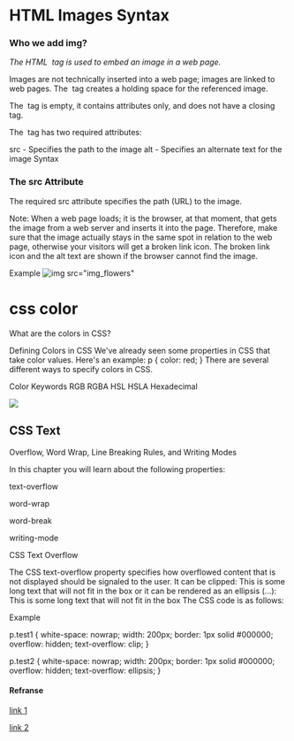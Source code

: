 # HTML Images Syntax

### Who we add img?

_The HTML <img> tag is used to embed an image in a web page._

Images are not technically inserted into a web page; images are linked to web pages. The <img> tag creates a holding space for the referenced image.

The <img> tag is empty, it contains attributes only, and does not have a closing tag.

The <img> tag has two required attributes:

src - Specifies the path to the image
alt - Specifies an alternate text for the image
Syntax

### The src Attribute
The required src attribute specifies the path (URL) to the image.

Note: When a web page loads; it is the browser, at that moment, that gets the image from a web server and inserts it into the page. Therefore, make sure that the image actually stays in the same spot in relation to the web page, otherwise your visitors will get a broken link icon. The broken link icon and the alt text are shown if the browser cannot find the image.

Example
![img src="img_flowers"](https://hips.hearstapps.com/hmg-prod.s3.amazonaws.com/images/diy-paper-flowers-1582662788.jpg)


# css color 
What are the colors in CSS?

Defining Colors in CSS
We've already seen some properties in CSS that take color values. Here's an example:
p {
  color: red;
}
There are several different ways to specify colors in CSS.

Color Keywords
RGB
RGBA
HSL
HSLA
Hexadecimal



![](https://cdn.educba.com/academy/wp-content/uploads/2020/03/CSS-Color-Codes.jpg)

## CSS Text 
Overflow, Word Wrap, Line Breaking Rules, and Writing Modes

In this chapter you will learn about the following properties:

text-overflow

word-wrap

word-break

writing-mode

CSS Text Overflow

The CSS text-overflow property specifies how overflowed content that is not displayed should be signaled to the user.
It can be clipped:
This is some long text that will not fit in the box
or it can be rendered as an ellipsis (...):
This is some long text that will not fit in the box
The CSS code is as follows:

Example

p.test1 {
  white-space: nowrap;
  width: 200px;
  border: 1px solid #000000;
  overflow: hidden;
  text-overflow: clip;
}

p.test2 {
  white-space: nowrap;
  width: 200px;
  border: 1px solid #000000;
  overflow: hidden;
  text-overflow: ellipsis;
}

#### Refranse 
[link 1](http://web.simmons.edu/~grovesd/comm244/notes/week3/css-colors)

[link 2](https://www.w3schools.com/css/css3_text_effects.asp)
